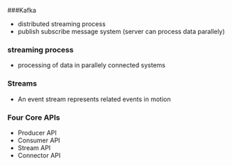 ###Kafka
- distributed streaming process
- publish subscribe message system (server can process data parallely)

### streaming process
- processing of data in parallely connected systems

### Streams
- An event stream represents related events in motion

### Four Core APIs
- Producer API
- Consumer API
- Stream API
- Connector API

